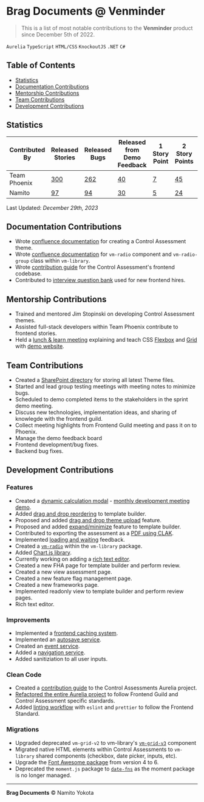 # Brag Documents @ Venminder

> This is a list of most notable contributions to the **Venminder** product since December 5th of 2022.

`Aurelia` `TypeScript` `HTML/CSS` `KnockoutJS` `.NET` `C#`

## Table of Contents

-   [Statistics](#statistics)
-   [Documentation Contributions](#documentation-contributions)
-   [Mentorship Contributions](#mentorship-contributions)
-   [Team Contributions](#team-contributions)
-   [Development Contributions](#development-contributions)

## Statistics

| Contributed By | Released Stories | Released Bugs | Released from Demo Feedback | 1 Story Point | 2 Story Points | 3 Story Points | 5 Story Points | 8 Story Points | Pull Requests | Commits |
| - | - | - | - | - | - | - | - | - | - | - |
| Team Phoenix | [300](https://venminder.atlassian.net/browse/PHX-2162?filter=10320) | [262](https://venminder.atlassian.net/browse/PHX-2282?filter=10322) | [40](https://venminder.atlassian.net/browse/PHX-2130?filter=10324) | [7](https://venminder.atlassian.net/browse/PHX-2130?filter=10330) | [45](https://venminder.atlassian.net/browse/PHX-2162?filter=10331) | [92](https://venminder.atlassian.net/browse/PHX-2126?filter=10332) | [35](https://venminder.atlassian.net/browse/PHX-2135?filter=10333) | [10](https://venminder.atlassian.net/browse/PHX-2137?filter=10334) | | |
| Namito | [97](https://venminder.atlassian.net/browse/PHX-2162?filter=10318) | [94](https://venminder.atlassian.net/browse/PHX-2177?filter=10321) | [30](https://venminder.atlassian.net/browse/PHX-2130?filter=10323) | [5](https://venminder.atlassian.net/browse/PHX-2130?filter=10326) | [24](https://venminder.atlassian.net/browse/PHX-2162?filter=10327) | [20](https://venminder.atlassian.net/browse/PHX-2026?filter=10325) | [5](https://venminder.atlassian.net/browse/PHX-1594?filter=10328) | [1](https://venminder.atlassian.net/browse/PHX-2137?filter=10329) | 285 | 1,878 |

Last Updated: _December 29th, 2023_

## Documentation Contributions

-   Wrote [confluence documentation](https://venminder.atlassian.net/wiki/spaces/CA/pages/1376419841/Creating+and+Managing+a+Theme) for creating a Control Assessment theme.
-   Wrote [confluence documentation](https://venminder.atlassian.net/wiki/spaces/EN/pages/1379663913/vm-radio) for `vm-radio` component and `vm-radio-group` class within `vm-library`.
-   Wrote [contribution guide](https://venminder.visualstudio.com/_git/Control%20Assessments?path=/Microservice/ControlAssessments.Web/control-assessments/README.md) for the Control Assessment's frontend codebase.
-   Contributed to [interview question bank](https://venminder-my.sharepoint.com/:w:/p/hunter_simpson/EZKXkv04UGZEn4nC0KORcjMB4vel_OEuKeQEJXyg7vpXww?e=QWjp9w&ovuser=c0ee997f-51ac-4ae6-bb27-9839814edd37%2CNamito.Yokota%40venminder.com&clickparams=eyJBcHBOYW1lIjoiVGVhbXMtRGVza3RvcCIsIkFwcFZlcnNpb24iOiIyNy8yMzA3MDMwNzMzMCIsIkhhc0ZlZGVyYXRlZFVzZXIiOmZhbHNlfQ%3D%3D) used for new frontend hires.

## Mentorship Contributions

-   Trained and mentored Jim Stopinski on developing Control Assessment themes.
-   Assisted full-stack developers within Team Phoenix contribute to frontend stories.
-   Held a [lunch & learn meeting](https://venminder-my.sharepoint.com/:v:/p/david_williams/ERhuoiK7_z1Nsc68x6DAkjUBHDKNYR4zrMzSxqOt-pK_OQ) explaining and teach CSS [Flexbox](https://blogs.namito.wiki/beginners-guide-to-css-flexbox) and [Grid](https://blogs.namito.wiki/beginners-guide-to-css-grid) with [demo website](https://demo.namito.wiki/).

## Team Contributions

-   Created a [SharePoint directory](https://venminder.sharepoint.com/:f:/s/ProductDesign/EunoZFdBlxRHp3LQ8CsHHkABJUW3jR2sxvjr0s8c5ijf1w?e=UYLnin) for storing all latest Theme files.
-   Started and lead group testing meetings with meeting notes to minimize bugs.
-   Scheduled to demo completed items to the stakeholders in the sprint demo meeting.
-   Discuss new technologies, implementation ideas, and sharing of knowlegde with the frontend guild.
-   Collect meeting highlights from Frontend Guild meeting and pass it on to Phoenix.
-   Manage the demo feedback board
-   Frontend development/bug fixes.
-   Backend bug fixes.

## Development Contributions

### Features

-   Created a [dynamic calculation modal](https://venminder.atlassian.net/browse/PHX-1067) - [monthly development meeting demo](https://venminder-my.sharepoint.com/:v:/p/brad_farber/ET71Hvr-pcBCiR-k8ZPaa9YBU6GXdomvLoIgMIv96HvkAw).
-   Added [drag and drop reordering](https://venminder.atlassian.net/browse/PHX-1176) to template builder.
-   Proposed and added [drag and drop theme upload](https://venminder.atlassian.net/browse/PHX-1970) feature.
-   Proposed and added [expand/minimize](https://venminder.atlassian.net/browse/PHX-1889) feature to template builder.
-   Contributed to exporting the assessment as a [PDF using CLAK](https://venminder.atlassian.net/browse/PHX-899).
-   Implemented [loading and waiting](https://venminder.atlassian.net/browse/PHX-1584) feedback.
-   Created a [`vm-radio`](https://venminder.visualstudio.com/vm-library/_git/vm-library/pullrequest/10382) within the `vm-library` package.
-   Added [Chart.js library](https://venminder.atlassian.net/browse/PHX-1594).
-   Currently working on adding a [rich text editor](https://venminder.atlassian.net/browse/PHX-2129).
-   Created a new FHA page for template builder and perform review.
-   Created a new view assessment page.
-   Created a new feature flag management page.
-   Created a new frameworks page.
-   Implemented readonly view to template builder and perform review pages.
-   Rich text editor.

### Improvements

-   Implemented a [frontend caching system](https://venminder.atlassian.net/browse/PHX-902).
-   Implemented an [autosave service](https://venminder.visualstudio.com/Control%20Assessments/_git/Control%20Assessments/pullrequest/8434?_a=files&path=/Microservice/ControlAssessments.Web/control-assessments/src/services/template-autosave-service.ts).
-   Created an [event service](https://venminder.visualstudio.com/Control%20Assessments/_git/Control%20Assessments/pullrequest/8105?_a=files&path=/Microservice/ControlAssessments.Web/control-assessments/src/services/event-service.ts).
-   Added a [navigation service](https://venminder.visualstudio.com/Control%20Assessments/_git/Control%20Assessments/pullrequest/8052).
-   Added sanitiziation to all user inputs.

### Clean Code

-   Created a [contribution guide](https://venminder.visualstudio.com/_git/Control%20Assessments?path=/Microservice/ControlAssessments.Web/control-assessments/README.md) to the Control Assessments Aurelia project.
-   [Refactored the entire Aurelia project](https://venminder.atlassian.net/browse/PHX-900) to follow Frontend Guild and Control Assessment specific standards.
-   Added [linting workflow](https://venminder.atlassian.net/browse/PHX-508) with `eslint` and `prettier` to follow the Frontend Standard.

### Migrations

-   Upgraded deprecated `vm-grid-v2` to vm-library's [`vm-grid-v3`](https://venminder.atlassian.net/browse/PHX-1269) component
-   Migrated native HTML elements within Control Assessments to `vm-library` shared components (checkbox, date picker, inputs, etc).
-   Upgrade the [Font Awesome package](https://venminder.atlassian.net/browse/PHX-901) from version 4 to 6.
-   Deprecated the `moment.js` package to [`date-fns`](https://venminder.atlassian.net/browse/PHX-1170) as the moment package is no longer managed.

<hr />

**Brag Documents**
&copy; Namito Yokota

